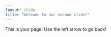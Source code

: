 ```yaml
---
layout: slide
title: "Welcome to our second slide!"
---
```

This is your page!
Use the left arrow to go back!
